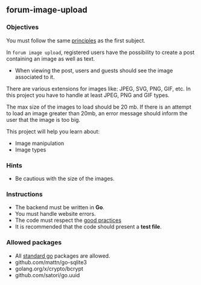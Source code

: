 ## forum-image-upload

### Objectives

You must follow the same [principles](https://public.01-edu.org/subjects/forum/) as the first subject.

In `forum image upload`, registered users have the possibility to create a post containing an image as well as text.

- When viewing the post, users and guests should see the image associated to it.

There are various extensions for images like: JPEG, SVG, PNG, GIF, etc. In this project you have to handle at least JPEG, PNG and GIF types.

The max size of the images to load should be 20 mb. If there is an attempt to load an image greater than 20mb, an error message should inform the user that the image is too big.

This project will help you learn about:

- Image manipulation
- Image types

### Hints

- Be cautious with the size of the images.

### Instructions

- The backend must be written in **Go**.
- You must handle website errors.
- The code must respect the [good practices](https://public.01-edu.org/subjects/good-practices/)
- It is recommended that the code should present a **test file**.

### Allowed packages

- All [standard go](https://golang.org/pkg/) packages are allowed.
- github.com/mattn/go-sqlite3
- golang.org/x/crypto/bcrypt
- github.com/satori/go.uuid